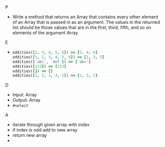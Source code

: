 P

- Write a method that returns an Array that contains every other element of an Array that is passed in as an argument. The values in the returned list should be those values that are in the first, third, fifth, and so on elements of the argument Array

E

- ```ruby
  oddities([2, 3, 4, 5, 6]) == [2, 4, 6]
  oddities([1, 2, 3, 4, 5, 6]) == [1, 3, 5]
  oddities(['abc', 'def']) == ['abc']
  oddities([123]) == [123]
  oddities([]) == []
  oddities([1, 2, 3, 4, 1]) == [1, 3, 1]
  ```

D

- Input: Array
- Output: Array
- ``#select``

A

- iterate through given array with index
- if index is odd add to new array
- return new array
- 